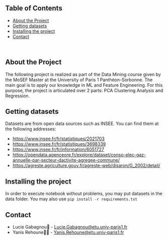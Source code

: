## Table of Contents

* [About the Project](#about_the_project)
* [Getting datasets](#getting_datasets)
* [Installing the project](#installing_the_project)
* [Contact](#contact)

<br>

## About the Project

The following project is realized as part of the Data Mining course given by the MoSEF Master at the University of Paris 1 Panthéon-Sorbonne. The main goal is to apply our knowledge in ML and Feature Engineering. For this purpose, the project is articulated over 2 parts: PCA Clustering Analysis and Regression.


## Getting datasets
 Datasets are from open data sources such as INSEE. You can find them at the following addresses:
- https://www.insee.fr/fr/statistiques/2021703
- https://www.insee.fr/fr/statistiques/3698339
- https://www.insee.fr/fr/information/6051727
- https://opendata.agenceore.fr/explore/dataset/conso-elec-gaz-annuelle-par-secteur-dactivite-agregee-commune/
- https://agreste.agriculture.gouv.fr/agreste-web/disaron/G_2002/detail/



## Installing the project

In order to execute notebook without problems, you may put datasets in the data folder. You may also use 
```pip install -r requirements.txt```

## Contact
* Lucie Gabagnou👸 - Lucie.Gabagnou@etu.univ-paris1.fr
* Yanis Rehoune👨‍🎓 - Yanis.Rehoune@etu.univ-paris1.fr
